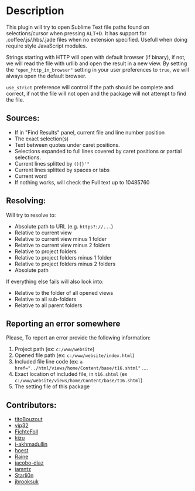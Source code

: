 # Description

This plugin will try to open Sublime Text file paths found on selections/cursor when pressing <kbd>ALT+D</kbd>.
It has support for .coffee/.js/.hbs/.jade files when no extension specified. Usefull when doing require style JavaScript modules.

Strings starting with HTTP will open with default browser (if binary), if not, we will read the file with urllib and open the result in a new view. By setting the `"open_http_in_browser"` setting in your user preferences to `true`, we will always open the default browser.

`use_strict` preference will control if the path should be complete and correct, if not the file will not open and the package will not attempt to find the file.

## Sources:

-   If in "Find Results" panel, current file and line number position
-   The exact selection(s)
-   Text between quotes under caret positions.
-   Selections expanded to full lines covered by caret positions or partial selections.
-   Current lines splitted by `(){}'"`
-   Current lines splitted by spaces or tabs
-   Current word
-   If nothing works, will check the Full text up to 10485760

## Resolving:

Will try to resolve to:

-   Absolute path to URL (e.g. `https?://...`)
-   Relative to current view
-   Relative to current view minus 1 folder
-   Relative to current view minus 2 folders
-   Relative to project folders
-   Relative to project folders minus 1 folder
-   Relative to project folders minus 2 folders
-   Absolute path

If everything else fails will also look into:

-   Relative to the folder of all opened views
-   Relative to all sub-folders
-   Relative to all parent folders

## Reporting an error somewhere

Please, To report an error provide the following information:

1. Project path (ex: `c:/www/website`)
2. Opened file path (ex: `c:/www/website/index.html`)
3. Included file line code (ex: `a href="../html/views/home/Content/base/t16.shtml"` ....
4. Exact location of included file, in `t16.shtml` (ex `c:/www/website/views/home/Content/base/t16.shtml`)
5. The setting file of this package

## Contributors:

-   [titoBouzout][]
-   [vip32][]
-   [FichteFoll][]
-   [kizu][]
-   [i-akhmadullin][]
-   [hoest][]
-   [Raine][]
-   [jacobo-diaz][]
-   [iamntz][]
-   [Starli0n][]
-   [jbrooksuk][]

  [titoBouzout]: https://github.com/titoBouzout
  [vip32]: https://github.com/vip32
  [FichteFoll]: https://github.com/FichteFoll
  [kizu]: https://github.com/kizu
  [i-akhmadullin]: https://github.com/i-akhmadullin
  [hoest]: https://github.com/hoest
  [Raine]: https://github.com/metaraine
  [jacobo-diaz]: https://github.com/jacobo-diaz
  [iamntz]: https://github.com/iamntz
  [Starli0n]: https://github.com/Starli0n
  [jbrooksuk]: https://github.com/jbrooksuk
